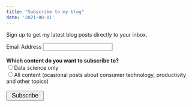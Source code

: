 ```yaml
---
title: "Subscribe to my blog"
date: '2021-08-01'
---
```


Sign up to get my latest blog posts directly to your inbox.

<!-- Begin Mailchimp Signup Form -->
<div id="mc_embed_signup">
<form action="https://outlook.us5.list-manage.com/subscribe/post?u=88de9b935b8985cfde91ed5fa&amp;id=190d593590" method="post" id="mc-embedded-subscribe-form" name="mc-embedded-subscribe-form" class="validate" target="_blank" novalidate>
    <div id="mc_embed_signup_scroll">
	
<div class="mc-field-group">
	<label for="mce-EMAIL">Email Address </label>
	<input type="email" value="" name="EMAIL" class="required email" id="mce-EMAIL">
</div>
<br>

<div class="mc-field-group input-group">
    <strong>Which content do you want to subscribe to?</strong>
    <br><input type="radio" value="1" name="group[30037]" id="mce-group[30037]-30037-0"><label for="mce-group[30037]-30037-0">Data science only</label>
<br><input type="radio" value="2" name="group[30037]" id="mce-group[30037]-30037-1"><label for="mce-group[30037]-30037-1">All content (ocasional posts about consumer technology, productivity and other topics)</label>
</div></br>
	<div id="mce-responses" class="clear">
		<div class="response" id="mce-error-response" style="display:none"></div>
		<div class="response" id="mce-success-response" style="display:none"></div>
	</div>    <!-- real people should not fill this in and expect good things - do not remove this or risk form bot signups-->
    <div style="position: absolute; left: -5000px;" aria-hidden="true"><input type="text" name="b_88de9b935b8985cfde91ed5fa_190d593590" tabindex="-1" value=""></div>
<div class="clear"><input type="submit" value="Subscribe" name="subscribe" id="mc-embedded-subscribe" style="height:27px; width:100px; font-size:16px"></div>
    </div>
</form>
</div>

<!--End mc_embed_signup-->
